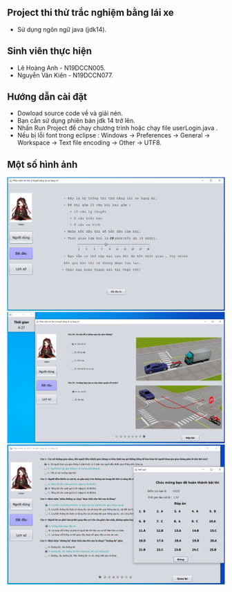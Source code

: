 ## Project thi thử trắc nghiệm bằng lái xe
- Sử dụng ngôn ngữ java (jdk14).
## Sinh viên thực hiện
- Lê Hoàng Anh - N19DCCN005.
- Nguyễn Văn Kiên - N19DCCN077.
## Hướng dẫn cài đặt
- Dowload source code về và giải nén.
- Bạn cần sử dụng phiên bản jdk 14 trở lên.
- Nhấn Run Project để chạy chương trình hoặc chạy file userLogin.java .
- Nếu bị lỗi font trong eclipse : Windows -> Preferences -> General -> Workspace -> Text file encoding -> Other -> UTF8.
## Một số hình ảnh
![img_demo1](demo01.png)
![img_demo2](demo02.png)
![img_demo3](demo03.png)
